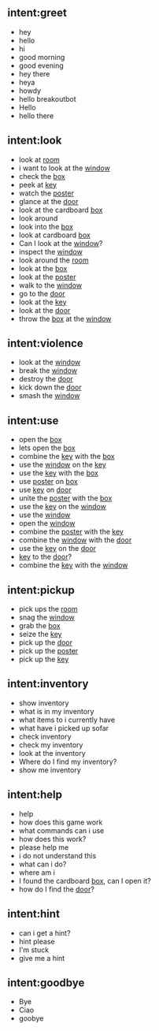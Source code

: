 ## intent:greet
- hey
- hello
- hi
- good morning
- good evening
- hey there
- heya
- howdy
- hello breakoutbot
- Hello
- hello there

## intent:look
- look at [room](object)
- i want to look at the [window](object)
- check the [box](object)
- peek at [key](object)
- watch the [poster](object)
- glance at the [door](object)
- look at the cardboard [box](object)
- look around
- look into the [box](object)
- look at cardboard [box](object)
- Can I look at the [window](object)?
- inspect the [window](object)
- look around the [room](object)
- look at the [box](object)
- look at the [poster](object)
- walk to the [window](object)
- go to the [door](object)
- look at the [key](object)
- look at the [door](object)
- throw the [box](object) at the [window](object)

## intent:violence
- look at the [window](object)
- break the [window](object)
- destroy the [door](object)
- kick down the [door](object)
- smash the [window](object)

## intent:use
- open the [box](object)
- lets open the [box](object)
- combine the [key](object) with the [box](object)
- use the [window](object) on the [key](object)
- use the [key](object) with the [box](object)
- use [poster](object) on [box](object)
- use [key](object) on [door](object)
- unite the [poster](object) with the [box](object)
- use the [key](object) on the [window](object)
- use the [window](object)
- open the [window](object)
- combine the [poster](object) with the [key](object)
- combine the [window](object) with the [door](object)
- use the [key](object) on the [door](object)
- [key](object) to the [door](object)?
- combine the [key](object) with the [window](object)

## intent:pickup
- pick ups the [room](object)
- snag the [window](object)
- grab the [box](object)
- seize the [key](object)
- pick up the [door](object)
- pick up the [poster](object)
- pick up the [key](object)

## intent:inventory
- show inventory
- what is in my inventory
- what items to i currently have
- what have i picked up sofar
- check inventory
- check my inventory
- look at the inventory
- Where do I find my inventory?
- show me inventory

## intent:help
- help
- how does this game work
- what commands can i use
- how does this work?
- please help me
- i do not understand this
- what can i do?
- where am i
- I found the cardboard [box](object), can I open it?
- how do I find the [door](object)?

## intent:hint
- can i get a hint?
- hint please
- I'm stuck
- give me a hint

## intent:goodbye
- Bye
- Ciao
- goobye
